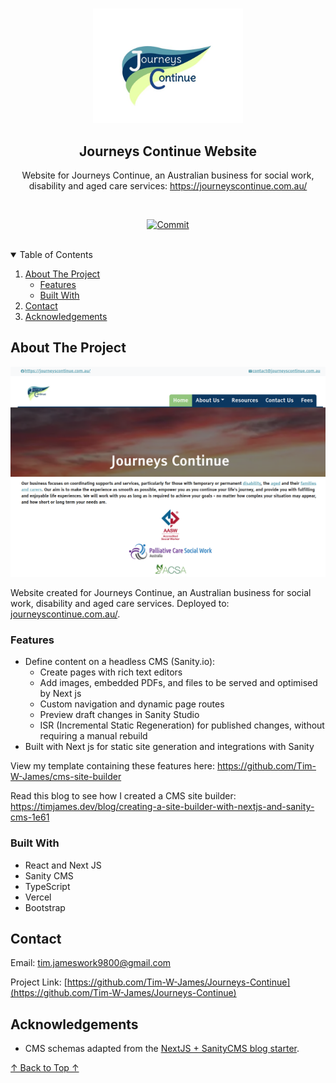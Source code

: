 <!-- ! If you can read this comment, please preview this file with a markdown renderer -->

<!--
*** README forked from the Best-README-Template: https://github.com/othneildrew/Best-README-Template
*** Forked by Tim James: https://github.com/Tim-W-James/README-Template
***
*** See the TODO lists for project setup.
*** Find a list of resources for writing markdown, etc. at the end of this file.
-->

<!-- PROJECT LOGO -->
<br />
<p align="center">
   <a href="https://github.com/Tim-W-James/Journeys-Continue">
    <img src="./images/logo.jpg" alt="Logo" width="240">
  </a>

  <h2 align="center">Journeys Continue Website</h2>

  <p align="center">
    Website for Journeys Continue, an Australian business for social work, disability and aged care services: <a href="https://journeyscontinue.com.au/">https://journeyscontinue.com.au/</a>
    <br />
<!--     <a href="https://github.com/Tim-W-James/Journeys-Continue"><strong>Explore the docs »</strong></a>
    <br /> 
    <br /> -->
<!--     <a href="https://github.com/Tim-W-James/Journeys-Continue">View Demo</a> -->
<!--     ·
    <a href="https://github.com/Tim-W-James/Journeys-Continue/issues">Report Bug</a> -->
<!--     ·
    <a href="https://github.com/Tim-W-James/Journeys-Continue/issues">Request Feature</a> -->
  </p>
</p>

<!-- PROJECT SHIELDS -->
<!-- Shields: https://shields.io -->
<!-- Icons: https://github.com/simple-icons/simple-icons/blob/develop/slugs.md -->

<br/>
<p align="center">
  <!-- GitHub Actions Shield -->
  <!-- <a href="https://github.com/Tim-W-James/Journeys-Continue/actions"><img src="https://img.shields.io/github/actions/workflow/status/Tim-W-James/Journeys-Continue/test.yml?branch=main&style=for-the-badge&logo=githubactions&logoColor=white" alt="CI"></a> -->
  <!-- Last Commit Shield -->
  <a href="https://github.com/Tim-W-James/Journeys-Continue/commits/main"><img src="https://img.shields.io/github/last-commit/Tim-W-James/Journeys-Continue.svg?style=for-the-badge&logo=git&logoColor=white" alt="Commit"></a>
  <!-- Renovate Shield -->
  <!-- <a href="https://github.com/Tim-W-James/Journeys-Continue/issues/2"><img src="https://img.shields.io/badge/-Renovate-black.svg?style=for-the-badge&logo=renovatebot&colorB=555" alt="Renovate"></a> -->
  <!-- Release Shield -->
  <!-- <a href="https://github.com/Tim-W-James/Journeys-Continue/releases"><img src="https://img.shields.io/github/v/release/Tim-W-James/Journeys-Continue.svg?include_prereleases&style=for-the-badge" alt="Release"></a> -->
  <!-- Contributors Shield -->
  <!-- <a href="https://github.com/Tim-W-James/Journeys-Continue/graphs/contributors"><img src="https://img.shields.io/github/contributors/Tim-W-James/Journeys-Continue.svg?style=for-the-badge&logo=github&logoColor=white" alt="Contributors"></a> -->
  <!-- Forks Shield -->
  <!-- <a href="https://github.com/Tim-W-James/Journeys-Continue/network/members"><img src="https://img.shields.io/github/forks/Tim-W-James/Journeys-Continue.svg?style=for-the-badge" alt="Forks"></a> -->
  <!-- Stars Shield -->
  <!-- <a href="https://github.com/Tim-W-James/Journeys-Continue/stargazers"><img src="https://img.shields.io/github/stars/Tim-W-James/Journeys-Continue.svg?style=for-the-badge" alt="Stars"></a> -->
  <!-- Issues Shield -->
  <!-- <a href="https://github.com/Tim-W-James/Journeys-Continue/issues"><img src="https://img.shields.io/github/issues/Tim-W-James/Journeys-Continue.svg?style=for-the-badge" alt="Issues"></a> -->
  <!-- License Shield -->
  <!-- <a href="https://github.com/Tim-W-James/Journeys-Continue/blob/main/LICENSE.txt"><img src="https://img.shields.io/github/license/Tim-W-James/Journeys-Continue.svg?style=for-the-badge" alt="License"></a> -->
  <!-- Linkedin Shield -->
  <!-- <a href="https://linkedin.com/in/timothy-william-james/"><img src="https://img.shields.io/badge/-LinkedIn-black.svg?style=for-the-badge&logo=linkedin&colorB=555" alt="Linkedin"></a> -->
</p>
<br/>

<!-- TABLE OF CONTENTS -->
<details open="open">
  <summary>Table of Contents</summary>
  <ol>
    <li>
      <a href="#about-the-project">About The Project</a>
      <ul>
        <li><a href="#features">Features</a></li>
        <li><a href="#built-with">Built With</a></li>
      </ul>
    </li>
    <li><a href="#contact">Contact</a></li>
    <li><a href="#acknowledgements">Acknowledgements</a></li>
  </ol>
</details>

<!-- ABOUT THE PROJECT -->

## About The Project

[![Product Name Screen Shot][product-screenshot]](https://journeyscontinue.com.au/)

Website created for Journeys Continue, an Australian business for social work, disability and aged care services.
Deployed to: [journeyscontinue.com.au/](https://journeyscontinue.com.au/).

### Features

- Define content on a headless CMS (Sanity.io):
  - Create pages with rich text editors
  - Add images, embedded PDFs, and files to be served and optimised by Next js
  - Custom navigation and dynamic page routes
  - Preview draft changes in Sanity Studio
  - ISR (Incremental Static Regeneration) for published changes, without
    requiring a manual rebuild
- Built with Next js for static site generation and integrations with Sanity

View my template containing these features here:
<https://github.com/Tim-W-James/cms-site-builder>

Read this blog to see how I created a CMS site builder:
<https://timjames.dev/blog/creating-a-site-builder-with-nextjs-and-sanity-cms-1e61>

### Built With

- React and Next JS
- Sanity CMS
- TypeScript
- Vercel
- Bootstrap

<!-- CONTACT -->

## Contact

Email: [tim.jameswork9800@gmail.com](mailto:tim.jameswork9800@gmail.com "tim.jameswork9800@gmail.com")

Project Link:
[https://github.com/Tim-W-James/Journeys-Continue](https://github.com/Tim-W-James/Journeys-Continue)

<!-- ACKNOWLEDGEMENTS -->

## Acknowledgements

- CMS schemas adapted from the [NextJS + SanityCMS blog
  starter](https://github.com/sanity-io/nextjs-blog-cms-sanity-v3).

<a href="#top">↑ Back to Top ↑</a>

<!-- MARKDOWN IMAGES -->
<!-- https://www.markdownguide.org/basic-syntax/#reference-style-links -->

[product-screenshot]: images/screenshot.png

<!-- USEFUL LINKS FOR MARKDOWN
* https://github.com/Tim-W-James/blog/blob/master/Markdow-Cheatsheet.md
* https://www.markdownguide.org/basic-syntax
* https://www.webpagefx.com/tools/emoji-cheat-sheet
* https://shields.io
* https://choosealicense.com
* https://pages.github.com
* https://daneden.github.io/animate.css
* https://connoratherton.com/loaders
* https://kenwheeler.github.io/slick
* https://github.com/cferdinandi/smooth-scroll
* http://leafo.net/sticky-kit
* http://jvectormap.com
* https://fontawesome.com -->
